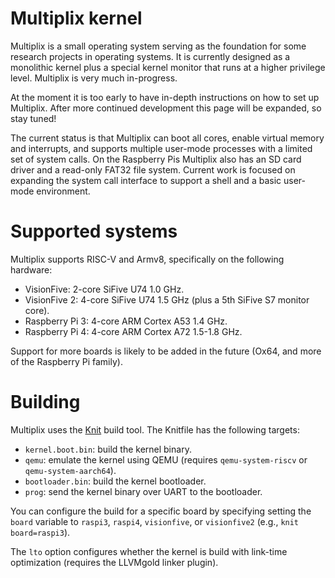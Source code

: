 # Multiplix kernel

Multiplix is a small operating system serving as the foundation for some
research projects in operating systems. It is currently designed as a
monolithic kernel plus a special kernel monitor that runs at a higher
privilege level. Multiplix is very much in-progress.

At the moment it is too early to have in-depth instructions on how to set up
Multiplix. After more continued development this page will be expanded, so stay
tuned!

The current status is that Multiplix can boot all cores, enable virtual memory
and interrupts, and supports multiple user-mode processes with a limited set of
system calls. On the Raspberry Pis Multiplix also has an SD card driver and a
read-only FAT32 file system. Current work is focused on expanding the system
call interface to support a shell and a basic user-mode environment.

# Supported systems

Multiplix supports RISC-V and Armv8, specifically on the following hardware:

* VisionFive: 2-core SiFive U74 1.0 GHz.
* VisionFive 2: 4-core SiFive U74 1.5 GHz (plus a 5th SiFive S7 monitor core).
* Raspberry Pi 3: 4-core ARM Cortex A53 1.4 GHz.
* Raspberry Pi 4: 4-core ARM Cortex A72 1.5-1.8 GHz.

Support for more boards is likely to be added in the future (Ox64, and more of
the Raspberry Pi family).

# Building

Multiplix uses the [Knit](https://github.com/zyedidia/knit) build tool. The
Knitfile has the following targets:

* `kernel.boot.bin`: build the kernel binary.
* `qemu`: emulate the kernel using QEMU (requires `qemu-system-riscv` or
  `qemu-system-aarch64`).
* `bootloader.bin`: build the kernel bootloader.
* `prog`: send the kernel binary over UART to the bootloader.

You can configure the build for a specific board by specifying setting the
`board` variable to `raspi3`, `raspi4`, `visionfive`, or `visionfive2` (e.g.,
`knit board=raspi3`).

The `lto` option configures whether the kernel is build with link-time
optimization (requires the LLVMgold linker plugin).
